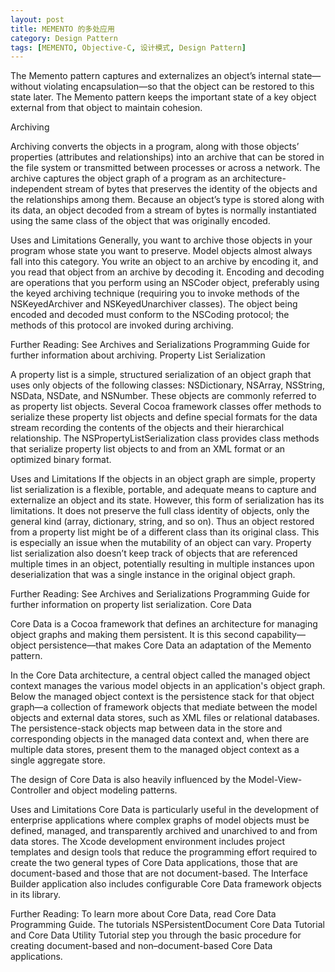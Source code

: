 ```yaml
---
layout: post
title: MEMENTO 的多处应用
category: Design Pattern
tags: [MEMENTO, Objective-C, 设计模式, Design Pattern]
---
```


The Memento pattern captures and externalizes an object’s internal state—without violating encapsulation—so that the object can be restored to this state later. The Memento pattern keeps the important state of a key object external from that object to maintain cohesion.

Archiving

Archiving converts the objects in a program, along with those objects’ properties (attributes and relationships) into an archive that can be stored in the file system or transmitted between processes or across a network. The archive captures the object graph of a program as an architecture-independent stream of bytes that preserves the identity of the objects and the relationships among them. Because an object’s type is stored along with its data, an object decoded from a stream of bytes is normally instantiated using the same class of the object that was originally encoded.

Uses and Limitations
Generally, you want to archive those objects in your program whose state you want to preserve. Model objects almost always fall into this category. You write an object to an archive by encoding it, and you read that object from an archive by decoding it. Encoding and decoding are operations that you perform using an NSCoder object, preferably using the keyed archiving technique (requiring you to invoke methods of the NSKeyedArchiver and NSKeyedUnarchiver classes). The object being encoded and decoded must conform to the NSCoding protocol; the methods of this protocol are invoked during archiving.

Further Reading: See Archives and Serializations Programming Guide for further information about archiving.
Property List Serialization

A property list is a simple, structured serialization of an object graph that uses only objects of the following classes: NSDictionary, NSArray, NSString, NSData, NSDate, and NSNumber. These objects are commonly referred to as property list objects. Several Cocoa framework classes offer methods to serialize these property list objects and define special formats for the data stream recording the contents of the objects and their hierarchical relationship. The NSPropertyListSerialization class provides class methods that serialize property list objects to and from an XML format or an optimized binary format.

<!-- more -->

Uses and Limitations
If the objects in an object graph are simple, property list serialization is a flexible, portable, and adequate means to capture and externalize an object and its state. However, this form of serialization has its limitations. It does not preserve the full class identity of objects, only the general kind (array, dictionary, string, and so on). Thus an object restored from a property list might be of a different class than its original class. This is especially an issue when the mutability of an object can vary. Property list serialization also doesn’t keep track of objects that are referenced multiple times in an object, potentially resulting in multiple instances upon deserialization that was a single instance in the original object graph.

Further Reading: See Archives and Serializations Programming Guide for further information on property list serialization.
Core Data

Core Data is a Cocoa framework that defines an architecture for managing object graphs and making them persistent. It is this second capability—object persistence—that makes Core Data an adaptation of the Memento pattern.

In the Core Data architecture, a central object called the managed object context manages the various model objects in an application's object graph. Below the managed object context is the persistence stack for that object graph—a collection of framework objects that mediate between the model objects and external data stores, such as XML files or relational databases. The persistence-stack objects map between data in the store and corresponding objects in the managed data context and, when there are multiple data stores, present them to the managed object context as a single aggregate store.

The design of Core Data is also heavily influenced by the Model-View-Controller and object modeling patterns.

Uses and Limitations
Core Data is particularly useful in the development of enterprise applications where complex graphs of model objects must be defined, managed, and transparently archived and unarchived to and from data stores. The Xcode development environment includes project templates and design tools that reduce the programming effort required to create the two general types of Core Data applications, those that are document-based and those that are not document-based. The Interface Builder application also includes configurable Core Data framework objects in its library.

Further Reading: To learn more about Core Data, read Core Data Programming Guide. The tutorials NSPersistentDocument Core Data Tutorial and Core Data Utility Tutorial step you through the basic procedure for creating document-based and non–document-based Core Data applications.
